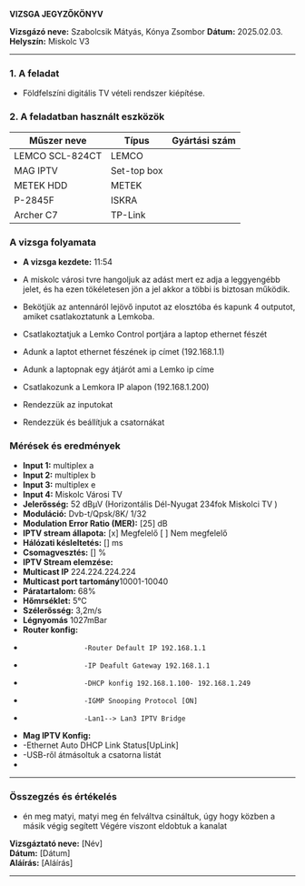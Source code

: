 
**VIZSGA JEGYZŐKÖNYV**

**Vizsgázó neve:** Szabolcsik Mátyás, Kónya Zsombor
**Dátum:** 2025.02.03.
**Helyszín:** Miskolc V3

---
### **1. A feladat**
- Földfelszíni digitális TV vételi rendszer kiépítése.

### **2. A feladatban használt eszközök**
| Műszer neve                                      | Típus       | Gyártási szám       |
| -------------------------------------------------| ------------| --------------------|
| LEMCO SCL-824CT                                  | LEMCO       |                     |
| MAG IPTV                                         | Set-top box |                     |
| METEK HDD                                        | METEK       |                     |
| P-2845F                                          | ISKRA       |                     |
| Archer C7                                        |TP-Link      |                     |



### **A vizsga folyamata**
- **A vizsga kezdete:** 11:54

- A miskolc városi tvre hangoljuk az adást mert ez adja a leggyengébb jelet, és ha ezen tökéletesen jön a jel akkor a többi is biztosan működik.
- Bekötjük az antennáról lejövő inputot az elosztóba és kapunk 4 outputot, amiket csatlakoztatunk a Lemkoba.
- Csatlakoztatjuk a Lemko Control portjára a laptop ethernet fészét
- Adunk a laptot ethernet fészének ip címet (192.168.1.1)
- Adunk a laptopnak egy átjárót ami a Lemko ip címe
- Csatlakozunk a Lemkora IP alapon (192.168.1.200)
- Rendezzük az inputokat
- Rendezzük és beállítjuk a csatornákat
  

### **Mérések és eredmények**

- **Input 1:** multiplex a  
- **Input 2:** multiplex b
- **Input 3:** multiplex e
- **Input 4:** Miskolc Városi TV
- **Jelerősség:** 52 dBµV  (Horizontális Dél-Nyugat 234fok Miskolci TV )
- **Moduláció:** Dvb-t/Qpsk/8K/ 1/32   
- **Modulation Error Ratio (MER):** [25] dB   
- **IPTV stream állapota:** [x] Megfelelő [ ] Nem megfelelő  
- **Hálózati késleltetés:** [] ms  
- **Csomagvesztés:** [] %
- **IPTV Stream elemzése:**
- **Multicast IP** 224.224.224.224
- **Multicast port tartomány**10001-10040
- **Páratartalom:** 68%
- **Hőmrséklet:** 5°C
- **Szélerősség:** 3,2m/s
- **Légnyomás** 1027mBar
- **Router konfig:**
-                    -Router Default IP 192.168.1.1
-                    -IP Deafult Gateway 192.168.1.1
-                    -DHCP konfig 192.168.1.100- 192.168.1.249
-                    -IGMP Snooping Protocol [ON]
-                    -Lan1--> Lan3 IPTV Bridge
- **Mag IPTV Konfig:**
- -Ethernet Auto DHCP Link Status[UpLink]
- -USB-ről átmásoltuk a csatorna listát
- 
---

### **Összegzés és értékelés**
  - én meg matyi, matyi meg én felváltva csináltuk, úgy hogy közben a másik végig segített Végére viszont eldobtuk a kanalat

**Vizsgáztató neve:** [Név]  
**Dátum:** [Dátum]  
**Aláírás:** [Aláírás]  

---

